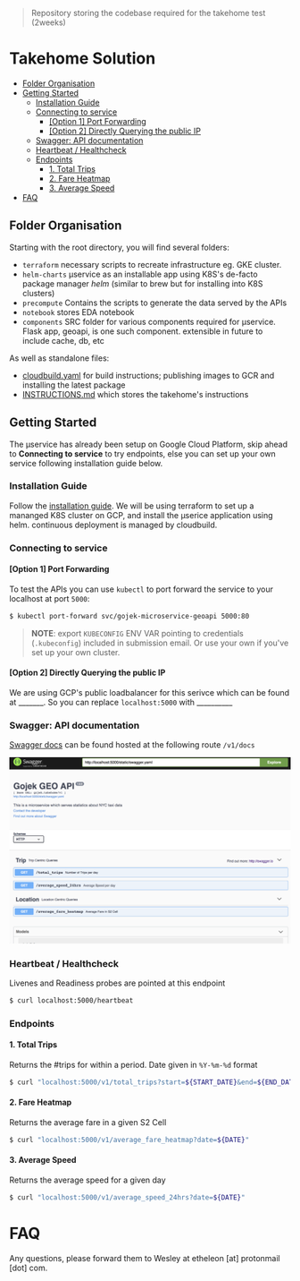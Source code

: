 > Repository storing the codebase required for the takehome test (2weeks)

# Takehome Solution

<!-- vim-markdown-toc GFM -->

  * [Folder Organisation](#folder-organisation)
  * [Getting Started](#getting-started)
    * [Installation Guide](#installation-guide)
    * [Connecting to service](#connecting-to-service)
      * [[Option 1] Port Forwarding](#option-1-port-forwarding)
      * [[Option 2] Directly Querying the public IP](#option-2-directly-querying-the-public-ip)
    * [Swagger: API documentation](#swagger-api-documentation)
    * [Heartbeat / Healthcheck](#heartbeat--healthcheck)
    * [Endpoints](#endpoints)
      * [1. Total Trips](#1-total-trips)
      * [2. Fare Heatmap](#2-fare-heatmap)
      * [3. Average Speed](#3-average-speed)
* [FAQ](#faq)

<!-- vim-markdown-toc -->

## Folder Organisation

Starting with the root directory, you will find several folders:

* `terraform` necessary scripts to recreate infrastructure eg. GKE cluster.
* `helm-charts` µservice as an installable app using K8S's de-facto package manager _helm_ (similar to brew but for installing into K8S clusters)
* `precompute` Contains the scripts to generate the data served by the APIs
* `notebook` stores EDA notebook
* `components` SRC folder for various components required for µservice. Flask app, geoapi, is one such component. extensible in future to include cache, db, etc

As well as standalone files:

* [cloudbuild.yaml](./cloudbuild.yaml) for build instructions; publishing images to GCR and installing the latest package
* [INSTRUCTIONS.md](./INSTRUCTIONS.md) which stores the takehome's instructions

## Getting Started

The µservice has already been setup on Google Cloud Platform, skip ahead to **Connecting to service** to try endpoints, else you can set up your own service following installation guide below.

### Installation Guide

Follow the [installation guide](./docs/00-introduction.md). We will be using terraform to set up a mananged K8S cluster on GCP, and install the µserice application using helm. continuous deployment is managed by cloudbuild.

### Connecting to service

#### [Option 1] Port Forwarding

To test the APIs you can use `kubectl` to port forward the service to your localhost at port `5000`:

  ```bash
  $ kubectl port-forward svc/gojek-microservice-geoapi 5000:80
  ```

  > **NOTE**: export `KUBECONFIG` ENV VAR pointing to credentials (`.kubeconfig`) included in submission email. Or use your own if you've set up your own cluster.



#### [Option 2] Directly Querying the public IP

  We are using GCP's public loadbalancer for this serivce which can be found at _______. So you can replace `localhost:5000` with __________


### Swagger: API documentation

  [Swagger docs](https://swagger.io/docs/specification/2-0/what-is-swagger/) can be found hosted at the following route `/v1/docs`

  [![swagger_preview](./images/swagger.png)](localhost:5000/v1/docs)


### Heartbeat / Healthcheck

  Livenes and Readiness probes are pointed at this endpoint

  ```bash
  $ curl localhost:5000/heartbeat
  ```

### Endpoints

#### 1. Total Trips


  Returns the #trips for within a period. Date given in `%Y-%m-%d` format

  ```bash
  $ curl "localhost:5000/v1/total_trips?start=${START_DATE}&end=${END_DATE}"
  ```

#### 2. Fare Heatmap

  Returns the average fare in a given S2 Cell

  ```bash
  $ curl "localhost:5000/v1/average_fare_heatmap?date=${DATE}"
  ```

#### 3. Average Speed

  Returns the average speed for a given day

  ```bash
  $ curl "localhost:5000/v1/average_speed_24hrs?date=${DATE}"
  ```

# FAQ

Any questions, please forward them to Wesley at etheleon [at] protonmail [dot] com.
